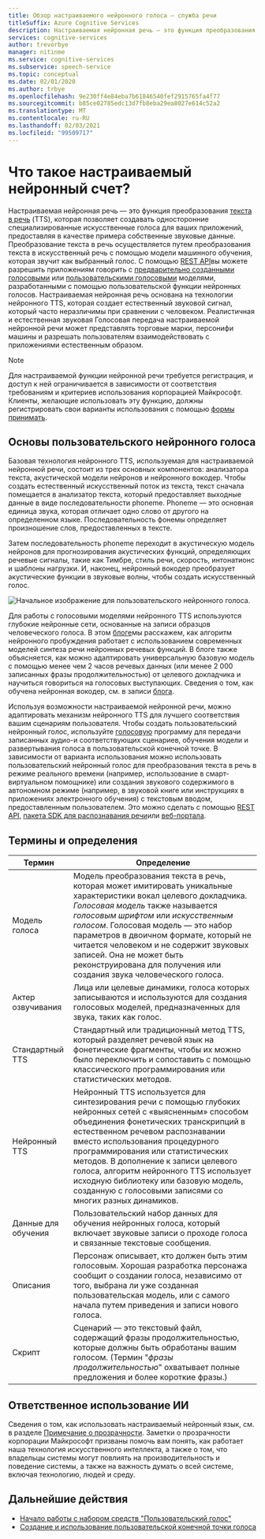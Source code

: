 ```yaml
---
title: Обзор настраиваемого нейронного голоса — служба речи
titleSuffix: Azure Cognitive Services
description: Настраиваемая нейронная речь — это функция преобразования текста в речь, позволяющая создавать один разновидность искусственного голоса для приложений, предоставляя собственные аудиоданные в качестве примера.
services: cognitive-services
author: trevorbye
manager: nitinme
ms.service: cognitive-services
ms.subservice: speech-service
ms.topic: conceptual
ms.date: 02/01/2020
ms.author: trbye
ms.openlocfilehash: 9e230ff4e84eba7b61846540fef2915765fa4f77
ms.sourcegitcommit: b85ce02785edc13d7fb8eba29ea8027e614c52a2
ms.translationtype: MT
ms.contentlocale: ru-RU
ms.lasthandoff: 02/03/2021
ms.locfileid: "99509717"
---
```

# <a name="what-is-custom-neural-voice"></a>Что такое настраиваемый нейронный счет?

Настраиваемая нейронная речь — это функция преобразования [текста в речь](https://docs.microsoft.com/azure/cognitive-services/speech-service/text-to-speech) (TTS), которая позволяет создавать односторонние специализированные искусственные голоса для ваших приложений, предоставляя в качестве примера собственные звуковые данные. Преобразование текста в речь осуществляется путем преобразования текста в искусственный речь с помощью модели машинного обучения, которая звучит как выбранный голос. С помощью [REST API](https://docs.microsoft.com/azure/cognitive-services/speech-service/rest-text-to-speech)вы можете разрешить приложениям говорить с [предварительно созданными голосовыми](https://docs.microsoft.com/azure/cognitive-services/speech-service/language-support#neural-voices) или [пользовательскими голосовыми](https://docs.microsoft.com/azure/cognitive-services/speech-service/how-to-custom-voice-prepare-data) моделями, разработанными с помощью пользовательской функции нейронных голосов. Настраиваемая нейронная речь основана на технологии нейронного TTS, которая создает естественный звуковой сигнал, который часто неразличимы при сравнении с человеком.
Реалистичная и естественная звуковая Голосовая передача настраиваемой нейронной речи может представлять торговые марки, персонифи машины и разрешать пользователям взаимодействовать с приложениями естественным образом.

> [!NOTE]
> Для настраиваемой функции нейронной речи требуется регистрация, и доступ к ней ограничивается в зависимости от соответствия требованиям и критериев использования корпорацией Майкрософт. Клиенты, желающие использовать эту функцию, должны регистрировать свои варианты использования с помощью [формы принимать](https://aka.ms/customneural).

## <a name="the-basics-of-custom-neural-voice"></a>Основы пользовательского нейронного голоса

Базовая технология нейронного TTS, используемая для настраиваемой нейронной речи, состоит из трех основных компонентов: анализатора текста, акустической модели нейронов и нейронного вокодер. Чтобы создать естественный искусственный поток из текста, текст сначала помещается в анализатор текста, который предоставляет выходные данные в виде последовательности phoneme. Phoneme — это основная единица звука, которая отличает одно слово от другого на определенном языке. Последовательность фонемы определяет произношение слов, предоставленных в тексте. 

Затем последовательность phoneme переходит в акустическую модель нейронов для прогнозирования акустических функций, определяющих речевые сигналы, такие как Тимбре, стиль речи, скорость, интонатионс и шаблоны нагрузки. И, наконец, нейронный вокодер преобразует акустические функции в звуковые волны, чтобы создать искусственный голос.

![Начальное изображение для пользовательского нейронного голоса.](./media/custom-voice/cnv-intro.png)

Для работы с голосовыми моделями нейронного TTS используются глубокие нейронные сети, основанные на записи образцов человеческого голоса. В этом [блоге](https://techcommunity.microsoft.com/t5/azure-ai/neural-text-to-speech-extends-support-to-15-more-languages-with/ba-p/1505911)мы расскажем, как алгоритм нейронного пробуждения работает с использованием современных моделей синтеза речи нейронных речевых функций. В блоге также объясняется, как можно адаптировать универсальную базовую модель с помощью менее чем 2 часов речевых данных (или менее 2 000 записанных фразы продолжительностью) от целевого докладчика и научиться говориться на голосовых выступающих. Сведения о том, как обучена нейронная вокодер, см. в записи [блога](https://techcommunity.microsoft.com/t5/azure-ai/azure-neural-tts-upgraded-with-hifinet-achieving-higher-audio/ba-p/1847860).

Используя возможности настраиваемой нейронной речи, можно адаптировать механизм нейронного TTS для лучшего соответствия вашим сценариям пользователя. Чтобы создать пользовательский нейронный голос, используйте [голосовую](https://speech.microsoft.com/customvoice) программу для передачи записанных аудио-и соответствующих сценариев, обучения модели и развертывания голоса в пользовательской конечной точке. В зависимости от варианта использования можно использовать пользовательский нейронный голос для преобразования текста в речь в режиме реального времени (например, использование в смарт-виртуальном помощнике) или создания звукового содержимого в автономном режиме (например, в звуковой книге или инструкциях в приложениях электронного обучения) с текстовым вводом, предоставленным пользователем. Это можно сделать с помощью [REST API](https://docs.microsoft.com/azure/cognitive-services/speech-service/rest-text-to-speech), [пакета SDK для распознавания речи](https://docs.microsoft.com/azure/cognitive-services/speech-service/get-started-text-to-speech?tabs=script%2Cwindowsinstall&pivots=programming-language-csharp)или [веб-портала](https://speech.microsoft.com/audiocontentcreation).

## <a name="terms-and-definitions"></a>Термины и определения

| **Термин**      | **Определение**                                                                                                                                                                                                                                                                                                                                                                                       |
|---------------|------------------------------------------------------------------------------------------------------------------------------------------------------------------------------------------------------------------------------------------------------------------------------------------------------------------------------------------------------------------------------------------------------|
| Модель голоса   | Модель преобразования текста в речь, которая может имитировать уникальные характеристики вокал целевого докладчика. *Голосовая модель* также называется *голосовым шрифтом* или *искусственным голосом*. Голосовая модель — это набор параметров в двоичном формате, который не читается человеком и не содержит звуковых записей. Она не может быть реконструирована для получения или создания звука человеческого голоса. |
| Актер озвучивания  | Лица или целевые динамики, голоса которых записываются и используются для создания голосовых моделей, предназначенных для звука, таких как голос.                                                                                                                                                                                                                                                   |
| Стандартный TTS  | Стандартный или традиционный метод TTS, который разделяет речевой язык на фонетические фрагменты, чтобы их можно было переключить и сопоставить с помощью классического программирования или статистических методов.                                                                                                                                                                                                    |
| Нейронный TTS    | Нейронный TTS используется для синтезирования речи с помощью глубоких нейронных сетей с «выясненным» способом объединения фонетических транскрипций в естественном речевом распознавании вместо использования процедурного программирования или статистических методов. В дополнение к записи целевого голоса, алгоритм нейронного TTS использует исходную библиотеку или базовую модель, созданную с голосовыми записями со многих разных динамиков.          |
| Данные для обучения | Пользовательский набор данных для обучения нейронных голоса, который включает звуковые записи о проходе голоса и связанные текстовые сообщения.                                                                                                                                                                                                                                                               |
| Описания       | Персонаж описывает, кто должен быть этим голосовым. Хорошая разработка персонажа сообщит о создании голоса, независимо от того, выбрана ли уже созданная пользовательская модель, или с самого начала путем приведения и записи нового голоса.                                                                                                |
| Скрипт        | Сценарий — это текстовый файл, содержащий фразы продолжительностью, которые должны быть обработаны вашим голосом. (Термин "*фразы продолжительностью*" охватывает полные предложения и более короткие фразы.)                                                                                                                                                                                                                               |

## <a name="responsible-use-of-ai"></a>Ответственное использование ИИ

Сведения о том, как использовать настраиваемый нейронный язык, см. в разделе [Примечание о прозрачности](https://docs.microsoft.com/legal/cognitive-services/speech-service/custom-neural-voice/transparency-note-custom-neural-voice). Заметки о прозрачности корпорации Майкрософт призваны помочь вам понять, как работает наша технология искусственного интеллекта, а также о том, что владельцы системы могут повлиять на производительность и поведение системы, а также на важность думать о всей системе, включая технологию, людей и среду.

## <a name="next-steps"></a>Дальнейшие действия

* [Начало работы с набором средств "Пользовательский голос"](how-to-custom-voice.md)
* [Создание и использование пользовательской конечной точки голоса](how-to-custom-voice-create-voice.md)